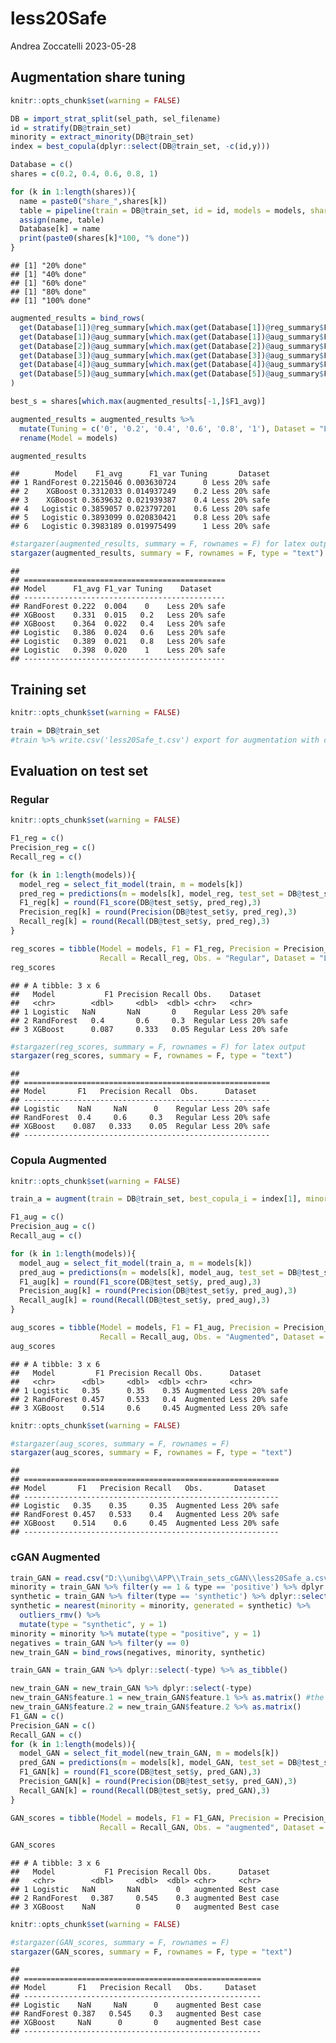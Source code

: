 less20Safe
================
Andrea Zoccatelli
2023-05-28

## Augmentation share tuning

``` r
knitr::opts_chunk$set(warning = FALSE)

DB = import_strat_split(sel_path, sel_filename)
id = stratify(DB@train_set)
minority = extract_minority(DB@train_set)
index = best_copula(dplyr::select(DB@train_set, -c(id,y)))

Database = c()
shares = c(0.2, 0.4, 0.6, 0.8, 1)

for (k in 1:length(shares)){
  name = paste0("share_",shares[k])
  table = pipeline(train = DB@train_set, id = id, models = models, share = k, best_copula_i = index[1], outliers_r = 1, nearest = 1)
  assign(name, table)
  Database[k] = name
  print(paste0(shares[k]*100, "% done"))
}
```

    ## [1] "20% done"
    ## [1] "40% done"
    ## [1] "60% done"
    ## [1] "80% done"
    ## [1] "100% done"

``` r
augmented_results = bind_rows(
  get(Database[1])@reg_summary[which.max(get(Database[1])@reg_summary$F1_avg),],
  get(Database[1])@aug_summary[which.max(get(Database[1])@aug_summary$F1_avg),],
  get(Database[2])@aug_summary[which.max(get(Database[2])@aug_summary$F1_avg),],
  get(Database[3])@aug_summary[which.max(get(Database[3])@aug_summary$F1_avg),],
  get(Database[4])@aug_summary[which.max(get(Database[4])@aug_summary$F1_avg),],
  get(Database[5])@aug_summary[which.max(get(Database[5])@aug_summary$F1_avg),]
)

best_s = shares[which.max(augmented_results[-1,]$F1_avg)]

augmented_results = augmented_results %>%
  mutate(Tuning = c('0', '0.2', '0.4', '0.6', '0.8', '1'), Dataset = "Less 20% safe") %>%
  rename(Model = models)

augmented_results
```

    ##        Model    F1_avg      F1_var Tuning       Dataset
    ## 1 RandForest 0.2215046 0.003630724      0 Less 20% safe
    ## 2    XGBoost 0.3312033 0.014937249    0.2 Less 20% safe
    ## 3    XGBoost 0.3639632 0.021939387    0.4 Less 20% safe
    ## 4   Logistic 0.3859057 0.023797201    0.6 Less 20% safe
    ## 5   Logistic 0.3893099 0.020830421    0.8 Less 20% safe
    ## 6   Logistic 0.3983189 0.019975499      1 Less 20% safe

``` r
#stargazer(augmented_results, summary = F, rownames = F) for latex output
stargazer(augmented_results, summary = F, rownames = F, type = "text")
```

    ## 
    ## =============================================
    ## Model      F1_avg F1_var Tuning    Dataset   
    ## ---------------------------------------------
    ## RandForest 0.222  0.004    0    Less 20% safe
    ## XGBoost    0.331  0.015   0.2   Less 20% safe
    ## XGBoost    0.364  0.022   0.4   Less 20% safe
    ## Logistic   0.386  0.024   0.6   Less 20% safe
    ## Logistic   0.389  0.021   0.8   Less 20% safe
    ## Logistic   0.398  0.020    1    Less 20% safe
    ## ---------------------------------------------

## Training set

``` r
knitr::opts_chunk$set(warning = FALSE)

train = DB@train_set
#train %>% write.csv('less20Safe_t.csv') export for augmentation with cGAN
```

## Evaluation on test set

### Regular

``` r
knitr::opts_chunk$set(warning = FALSE)

F1_reg = c()
Precision_reg = c()
Recall_reg = c()

for (k in 1:length(models)){
  model_reg = select_fit_model(train, m = models[k])
  pred_reg = predictions(m = models[k], model_reg, test_set = DB@test_set)
  F1_reg[k] = round(F1_score(DB@test_set$y, pred_reg),3)
  Precision_reg[k] = round(Precision(DB@test_set$y, pred_reg),3)
  Recall_reg[k] = round(Recall(DB@test_set$y, pred_reg),3)
}

reg_scores = tibble(Model = models, F1 = F1_reg, Precision = Precision_reg,
                    Recall = Recall_reg, Obs. = "Regular", Dataset = "Less 20% safe")
reg_scores
```

    ## # A tibble: 3 x 6
    ##   Model           F1 Precision Recall Obs.    Dataset      
    ##   <chr>        <dbl>     <dbl>  <dbl> <chr>   <chr>        
    ## 1 Logistic   NaN       NaN       0    Regular Less 20% safe
    ## 2 RandForest   0.4       0.6     0.3  Regular Less 20% safe
    ## 3 XGBoost      0.087     0.333   0.05 Regular Less 20% safe

``` r
#stargazer(reg_scores, summary = F, rownames = F) for latex output
stargazer(reg_scores, summary = F, rownames = F, type = "text")
```

    ## 
    ## =======================================================
    ## Model       F1   Precision Recall  Obs.      Dataset   
    ## -------------------------------------------------------
    ## Logistic    NaN     NaN      0    Regular Less 20% safe
    ## RandForest  0.4     0.6     0.3   Regular Less 20% safe
    ## XGBoost    0.087   0.333    0.05  Regular Less 20% safe
    ## -------------------------------------------------------

### Copula Augmented

``` r
knitr::opts_chunk$set(warning = FALSE)

train_a = augment(train = DB@train_set, best_copula_i = index[1], minority = minority, share = best_s, outliers_r = 1, nearest = 1)

F1_aug = c()
Precision_aug = c()
Recall_aug = c()

for (k in 1:length(models)){
  model_aug = select_fit_model(train_a, m = models[k])
  pred_aug = predictions(m = models[k], model_aug, test_set = DB@test_set)
  F1_aug[k] = round(F1_score(DB@test_set$y, pred_aug),3)
  Precision_aug[k] = round(Precision(DB@test_set$y, pred_aug),3)
  Recall_aug[k] = round(Recall(DB@test_set$y, pred_aug),3)
}

aug_scores = tibble(Model = models, F1 = F1_aug, Precision = Precision_aug,
                    Recall = Recall_aug, Obs. = "Augmented", Dataset = "Less 20% safe")
aug_scores
```

    ## # A tibble: 3 x 6
    ##   Model         F1 Precision Recall Obs.      Dataset      
    ##   <chr>      <dbl>     <dbl>  <dbl> <chr>     <chr>        
    ## 1 Logistic   0.35      0.35    0.35 Augmented Less 20% safe
    ## 2 RandForest 0.457     0.533   0.4  Augmented Less 20% safe
    ## 3 XGBoost    0.514     0.6     0.45 Augmented Less 20% safe

``` r
knitr::opts_chunk$set(warning = FALSE)

#stargazer(aug_scores, summary = F, rownames = F)
stargazer(aug_scores, summary = F, rownames = F, type = "text")
```

    ## 
    ## =========================================================
    ## Model       F1   Precision Recall   Obs.       Dataset   
    ## ---------------------------------------------------------
    ## Logistic   0.35    0.35     0.35  Augmented Less 20% safe
    ## RandForest 0.457   0.533    0.4   Augmented Less 20% safe
    ## XGBoost    0.514    0.6     0.45  Augmented Less 20% safe
    ## ---------------------------------------------------------

### cGAN Augmented

``` r
train_GAN = read.csv("D:\\unibg\\APP\\Train_sets_cGAN\\less20Safe_a.csv")
minority = train_GAN %>% filter(y == 1 & type == 'positive') %>% dplyr::select(-c(y,id,type))
synthetic = train_GAN %>% filter(type == 'synthetic') %>% dplyr::select(-c(y,id,type))
synthetic = nearest(minority = minority, generated = synthetic) %>%
  outliers_rmv() %>%
  mutate(type = "synthetic", y = 1)
minority = minority %>% mutate(type = "positive", y = 1)
negatives = train_GAN %>% filter(y == 0)
new_train_GAN = bind_rows(negatives, minority, synthetic)

train_GAN = train_GAN %>% dplyr::select(-type) %>% as_tibble()

new_train_GAN = new_train_GAN %>% dplyr::select(-type)
new_train_GAN$feature.1 = new_train_GAN$feature.1 %>% as.matrix() #the columns of test set are matrices, due to scale function
new_train_GAN$feature.2 = new_train_GAN$feature.2 %>% as.matrix()
F1_GAN = c()
Precision_GAN = c()
Recall_GAN = c()
for (k in 1:length(models)){
  model_GAN = select_fit_model(new_train_GAN, m = models[k])
  pred_GAN = predictions(m = models[k], model_GAN, test_set = DB@test_set)
  F1_GAN[k] = round(F1_score(DB@test_set$y, pred_GAN),3)
  Precision_GAN[k] = round(Precision(DB@test_set$y, pred_GAN),3)
  Recall_GAN[k] = round(Recall(DB@test_set$y, pred_GAN),3)
}

GAN_scores = tibble(Model = models, F1 = F1_GAN, Precision = Precision_GAN,
                    Recall = Recall_GAN, Obs. = "augmented", Dataset = "Best case")

GAN_scores
```

    ## # A tibble: 3 x 6
    ##   Model           F1 Precision Recall Obs.      Dataset  
    ##   <chr>        <dbl>     <dbl>  <dbl> <chr>     <chr>    
    ## 1 Logistic   NaN       NaN        0   augmented Best case
    ## 2 RandForest   0.387     0.545    0.3 augmented Best case
    ## 3 XGBoost    NaN         0        0   augmented Best case

``` r
knitr::opts_chunk$set(warning = FALSE)

#stargazer(GAN_scores, summary = F, rownames = F)
stargazer(GAN_scores, summary = F, rownames = F, type = "text")
```

    ## 
    ## =====================================================
    ## Model       F1   Precision Recall   Obs.     Dataset 
    ## -----------------------------------------------------
    ## Logistic    NaN     NaN      0    augmented Best case
    ## RandForest 0.387   0.545    0.3   augmented Best case
    ## XGBoost     NaN      0       0    augmented Best case
    ## -----------------------------------------------------
